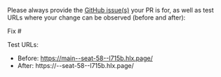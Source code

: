 Please always provide the [GitHub issue(s)](../issues) your PR is for, as well as test URLs where your change can be observed (before and after):

Fix #<gh-issue-id>

Test URLs:
- Before: https://main--seat-58--l715b.hlx.page/
- After: https://<branch>--seat-58--l715b.hlx.page/
